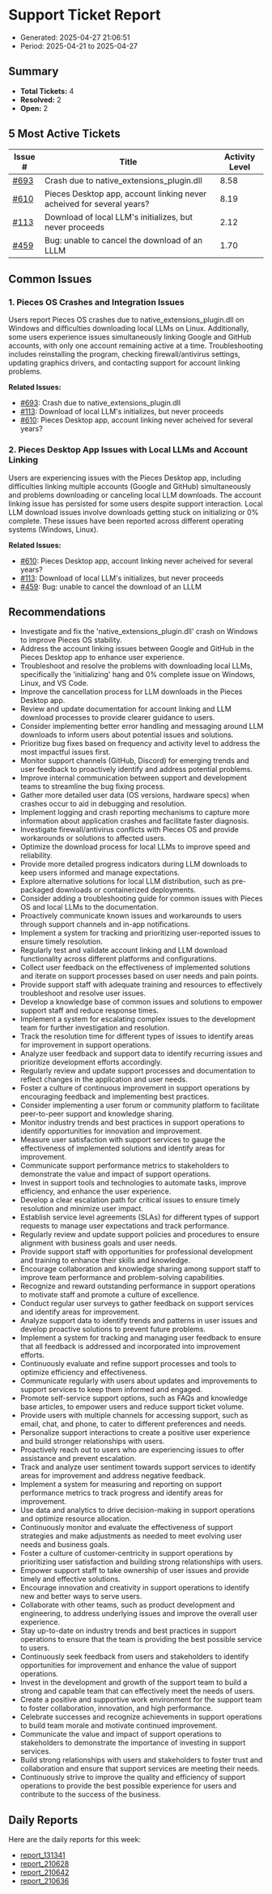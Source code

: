 # Support Ticket Report
- Generated: 2025-04-27 21:06:51
- Period: 2025-04-21 to 2025-04-27

## Summary
- **Total Tickets:** 4
- **Resolved:** 2
- **Open:** 2

## 5 Most Active Tickets
| Issue # | Title | Activity Level |
|---------|-------|----------------|
| [#693](https://github.com/pieces-app/support/issues/693) | Crash due to native_extensions_plugin.dll | 8.58 |
| [#610](https://github.com/pieces-app/support/issues/610) | Pieces Desktop app, account linking never acheived for several years? | 8.19 |
| [#113](https://github.com/pieces-app/support/issues/113) | Download of local LLM's initializes, but never proceeds  | 2.12 |
| [#459](https://github.com/pieces-app/support/issues/459) | Bug: unable to cancel the download of an LLLM | 1.70 |

## Common Issues
### 1. Pieces OS Crashes and Integration Issues
Users report Pieces OS crashes due to native_extensions_plugin.dll on Windows and difficulties downloading local LLMs on Linux.  Additionally, some users experience issues simultaneously linking Google and GitHub accounts, with only one account remaining active at a time. Troubleshooting includes reinstalling the program, checking firewall/antivirus settings, updating graphics drivers, and contacting support for account linking problems.

**Related Issues:**
- [#693](https://github.com/pieces-app/support/issues/693): Crash due to native_extensions_plugin.dll
- [#113](https://github.com/pieces-app/support/issues/113): Download of local LLM's initializes, but never proceeds 
- [#610](https://github.com/pieces-app/support/issues/610): Pieces Desktop app, account linking never acheived for several years?

### 2. Pieces Desktop App Issues with Local LLMs and Account Linking
Users are experiencing issues with the Pieces Desktop app, including difficulties linking multiple accounts (Google and GitHub) simultaneously and problems downloading or canceling local LLM downloads.  The account linking issue has persisted for some users despite support interaction.  Local LLM download issues involve downloads getting stuck on initializing or 0% complete.  These issues have been reported across different operating systems (Windows, Linux).

**Related Issues:**
- [#610](https://github.com/pieces-app/support/issues/610): Pieces Desktop app, account linking never acheived for several years?
- [#113](https://github.com/pieces-app/support/issues/113): Download of local LLM's initializes, but never proceeds 
- [#459](https://github.com/pieces-app/support/issues/459): Bug: unable to cancel the download of an LLLM


## Recommendations
- Investigate and fix the 'native_extensions_plugin.dll' crash on Windows to improve Pieces OS stability.
- Address the account linking issues between Google and GitHub in the Pieces Desktop app to enhance user experience.
- Troubleshoot and resolve the problems with downloading local LLMs, specifically the 'initializing' hang and 0% complete issue on Windows, Linux, and VS Code.
- Improve the cancellation process for LLM downloads in the Pieces Desktop app.
- Review and update documentation for account linking and LLM download processes to provide clearer guidance to users.
- Consider implementing better error handling and messaging around LLM downloads to inform users about potential issues and solutions.
- Prioritize bug fixes based on frequency and activity level to address the most impactful issues first.
- Monitor support channels (GitHub, Discord) for emerging trends and user feedback to proactively identify and address potential problems.
- Improve internal communication between support and development teams to streamline the bug fixing process.
- Gather more detailed user data (OS versions, hardware specs) when crashes occur to aid in debugging and resolution.
- Implement logging and crash reporting mechanisms to capture more information about application crashes and facilitate faster diagnosis.
- Investigate firewall/antivirus conflicts with Pieces OS and provide workarounds or solutions to affected users.
- Optimize the download process for local LLMs to improve speed and reliability.
- Provide more detailed progress indicators during LLM downloads to keep users informed and manage expectations.
- Explore alternative solutions for local LLM distribution, such as pre-packaged downloads or containerized deployments.
- Consider adding a troubleshooting guide for common issues with Pieces OS and local LLMs to the documentation.
- Proactively communicate known issues and workarounds to users through support channels and in-app notifications.
- Implement a system for tracking and prioritizing user-reported issues to ensure timely resolution.
- Regularly test and validate account linking and LLM download functionality across different platforms and configurations.
- Collect user feedback on the effectiveness of implemented solutions and iterate on support processes based on user needs and pain points.
- Provide support staff with adequate training and resources to effectively troubleshoot and resolve user issues.
- Develop a knowledge base of common issues and solutions to empower support staff and reduce response times.
- Implement a system for escalating complex issues to the development team for further investigation and resolution.
- Track the resolution time for different types of issues to identify areas for improvement in support operations.
- Analyze user feedback and support data to identify recurring issues and prioritize development efforts accordingly.
- Regularly review and update support processes and documentation to reflect changes in the application and user needs.
- Foster a culture of continuous improvement in support operations by encouraging feedback and implementing best practices.
- Consider implementing a user forum or community platform to facilitate peer-to-peer support and knowledge sharing.
- Monitor industry trends and best practices in support operations to identify opportunities for innovation and improvement.
- Measure user satisfaction with support services to gauge the effectiveness of implemented solutions and identify areas for improvement.
- Communicate support performance metrics to stakeholders to demonstrate the value and impact of support operations.
- Invest in support tools and technologies to automate tasks, improve efficiency, and enhance the user experience.
- Develop a clear escalation path for critical issues to ensure timely resolution and minimize user impact.
- Establish service level agreements (SLAs) for different types of support requests to manage user expectations and track performance.
- Regularly review and update support policies and procedures to ensure alignment with business goals and user needs.
- Provide support staff with opportunities for professional development and training to enhance their skills and knowledge.
- Encourage collaboration and knowledge sharing among support staff to improve team performance and problem-solving capabilities.
- Recognize and reward outstanding performance in support operations to motivate staff and promote a culture of excellence.
- Conduct regular user surveys to gather feedback on support services and identify areas for improvement.
- Analyze support data to identify trends and patterns in user issues and develop proactive solutions to prevent future problems.
- Implement a system for tracking and managing user feedback to ensure that all feedback is addressed and incorporated into improvement efforts.
- Continuously evaluate and refine support processes and tools to optimize efficiency and effectiveness.
- Communicate regularly with users about updates and improvements to support services to keep them informed and engaged.
- Promote self-service support options, such as FAQs and knowledge base articles, to empower users and reduce support ticket volume.
- Provide users with multiple channels for accessing support, such as email, chat, and phone, to cater to different preferences and needs.
- Personalize support interactions to create a positive user experience and build stronger relationships with users.
- Proactively reach out to users who are experiencing issues to offer assistance and prevent escalation.
- Track and analyze user sentiment towards support services to identify areas for improvement and address negative feedback.
- Implement a system for measuring and reporting on support performance metrics to track progress and identify areas for improvement.
- Use data and analytics to drive decision-making in support operations and optimize resource allocation.
- Continuously monitor and evaluate the effectiveness of support strategies and make adjustments as needed to meet evolving user needs and business goals.
- Foster a culture of customer-centricity in support operations by prioritizing user satisfaction and building strong relationships with users.
- Empower support staff to take ownership of user issues and provide timely and effective solutions.
- Encourage innovation and creativity in support operations to identify new and better ways to serve users.
- Collaborate with other teams, such as product development and engineering, to address underlying issues and improve the overall user experience.
- Stay up-to-date on industry trends and best practices in support operations to ensure that the team is providing the best possible service to users.
- Continuously seek feedback from users and stakeholders to identify opportunities for improvement and enhance the value of support operations.
- Invest in the development and growth of the support team to build a strong and capable team that can effectively meet the needs of users.
- Create a positive and supportive work environment for the support team to foster collaboration, innovation, and high performance.
- Celebrate successes and recognize achievements in support operations to build team morale and motivate continued improvement.
- Communicate the value and impact of support operations to stakeholders to demonstrate the importance of investing in support services.
- Build strong relationships with users and stakeholders to foster trust and collaboration and ensure that support services are meeting their needs.
- Continuously strive to improve the quality and efficiency of support operations to provide the best possible experience for users and contribute to the success of the business.

## Daily Reports
Here are the daily reports for this week:

- [report_131341](daily/2025-04-22/report_131341.md)
- [report_210628](daily/2025-04-22/report_210628.md)
- [report_210642](daily/2025-04-23/report_210642.md)
- [report_210636](daily/2025-04-24/report_210636.md)
